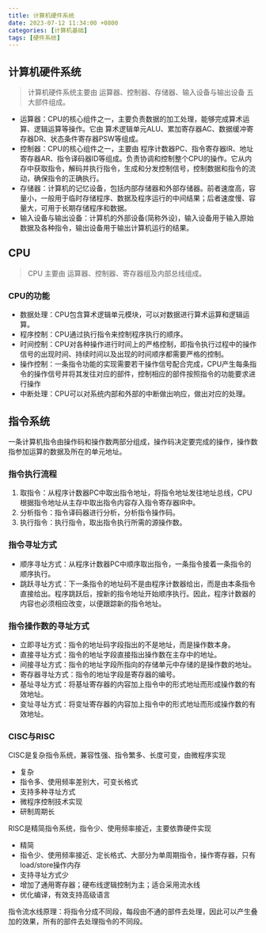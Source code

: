 ```yaml
---
title: 计算机硬件系统
date: 2023-07-12 11:34:00 +0800
categories: [计算机基础]
tags: [硬件系统]
---
```


## 计算机硬件系统

> 计算机硬件系统主要由 运算器、控制器、存储器、输入设备与输出设备 五大部件组成。

- 运算器：CPU的核心组件之一，主要负责数据的加工处理，能够完成算术运算、逻辑运算等操作。它由 算术逻辑单元ALU、累加寄存器AC、数据缓冲寄存器DR、状态条件寄存器PSW等组成。
- 控制器：CPU的核心组件之一，主要由 程序计数器PC、指令寄存器IR、地址寄存器AR、指令译码器ID等组成。负责协调和控制整个CPU的操作。它从内存中获取指令，解码并执行指令，生成和分发控制信号，控制数据和指令的流动，确保指令的正确执行。
- 存储器：计算机的记忆设备，包括内部存储器和外部存储器。前者速度高，容量小，一般用于临时存储程序、数据及程序运行的中间结果；后者速度慢、容量大，可用于长期存储程序和数据。
- 输入设备与输出设备：计算机的外部设备(简称外设)，输入设备用于输入原始数据及各种指令，输出设备用于输出计算机运行的结果。

## CPU

> CPU 主要由 运算器、控制器、寄存器组及内部总线组成。

### CPU的功能

- 数据处理：CPU包含算术逻辑单元模块，可以对数据进行算术运算和逻辑运算。
- 程序控制：CPU通过执行指令来控制程序执行的顺序。
- 时间控制：CPU对各种操作进行时间上的严格控制，即指令执行过程中的操作信号的出现时间、持续时间以及出现的时间顺序都需要严格的控制。
- 操作控制：一条指令功能的实现需要若干操作信号配合完成，CPU产生每条指令的操作信号并将其发往对应的部件，控制相应的部件按照指令的功能要求进行操作
- 中断处理：CPU可以对系统内部和外部的中断做出响应，做出对应的处理。

## 指令系统

一条计算机指令由操作码和操作数两部分组成，操作码决定要完成的操作，操作数指参加运算的数据及所在的单元地址。

### 指令执行流程

1. 取指令：从程序计数器PC中取出指令地址，将指令地址发往地址总线，CPU根据指令地址从主存中取出指令内容存入指令寄存器IR中。
2. 分析指令：指令译码器进行分析，分析指令操作码。
3. 执行指令：执行指令，取出指令执行所需的源操作数。

### 指令寻址方式

- 顺序寻址方式：从程序计数器PC中顺序取出指令，一条指令接着一条指令的顺序执行。
- 跳跃寻址方式：下一条指令的地址码不是由程序计数器给出，而是由本条指令直接给出。程序跳跃后，按新的指令地址开始顺序执行。因此，程序计数器的内容也必须相应改变，以便跟踪新的指令地址。

### 指令操作数的寻址方式

- 立即寻址方式：指令的地址码字段指出的不是地址，而是操作数本身。
- 直接寻址方式：指令的地址字段直接指出操作数在主存中的地址。
- 间接寻址方式：指令的地址字段所指向的存储单元中存储的是操作数的地址。
- 寄存器寻址方式：指令的地址字段是寄存器的编号。
- 基址寻址方式：将基址寄存器的内容加上指令中的形式地址而形成操作数的有效地址。
- 变址寻址方式：将变址寄存器的内容加上指令中的形式地址而形成操作数的有效地址。

### CISC与RISC
CISC是复杂指令系统，兼容性强、指令繁多、长度可变，由微程序实现
- 复杂
- 指令多、使用频率差别大，可变长格式
- 支持多种寻址方式
- 微程序控制技术实现
- 研制周期长

RISC是精简指令系统，指令少、使用频率接近，主要依靠硬件实现
- 精简
- 指令少、使用频率接近、定长格式、大部分为单周期指令，操作寄存器，只有load/store操作内存
- 支持寻址方式少
- 增加了通用寄存器；硬布线逻辑控制为主；适合采用流水线
- 优化编译，有效支持高级语言

指令流水线原理：将指令分成不同段，每段由不通的部件去处理，因此可以产生叠加的效果，所有的部件去处理指令的不同段。